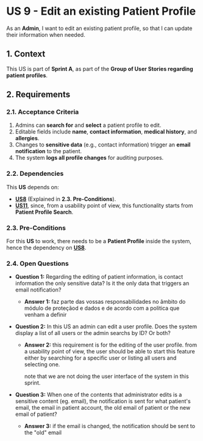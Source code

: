# US 9 - Edit an existing Patient Profile

As an **Admin**, I want to edit an existing patient profile, so that I can update their information when needed.

## 1. Context

This US is part of **Sprint A**, as part of the **Group of User Stories regarding patient profiles**.

## 2. Requirements

### 2.1. Acceptance Criteria

1. Admins can **search for** and **select** a patient profile to edit.
2. Editable fields include **name**, **contact information**, **medical history**, and **allergies**.
3. Changes to **sensitive data** (e.g., contact information) trigger an **email notification** to the patient.
4. The system **logs all profile changes** for auditing purposes.

### 2.2. Dependencies

This **US** depends on:
* [**US8**](../us8/readme.md) (Explained in **2.3. Pre-Conditions**).
* [**US11**](../us11/readme.md), since, from a usability point of view, this functionality starts from **Patient Profile Search**.


### 2.3. Pre-Conditions

For this **US** to work, there needs to be a **Patient Profile** inside the system, hence the dependency on [**US8**](../us8/readme.md).

### 2.4. Open Questions

* **Question 1:** Regarding the editing of patient information, is contact information the only sensitive data? Is it the only data that triggers an email notification?
    * **Answer 1:** faz parte das vossas responsabilidades no âmbito do módulo de proteçãod e dados e de acordo com a politica que venham a definir

* **Question 2:** In this US an admin can edit a user profile. Does the system display a list of all users or the admin searchs by ID? Or both?
    * **Answer 2:** this requirement is for the editing of the user profile. from a usability point of view, the user should be able to start this feature either by searching for a specific user or listing all users and selecting one.

        note that we are not doing the user interface of the system in this sprint.

* **Question 3:** When one of the contents that administrator edits is a sensitive content (eg. email), the notification is sent for what patient's email, the email in patient account, the old email of patient or the new email of patient?
    * **Answer 3:** if the email is changed, the notification should be sent to the "old" email